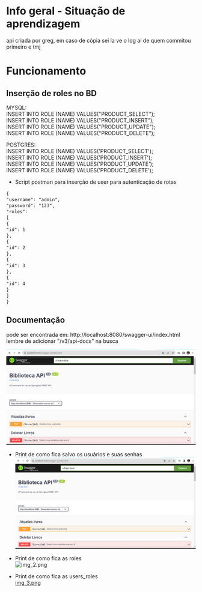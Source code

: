 # Info geral - Situação de aprendizagem
api criada por greg, em caso de cópia sei la ve o log ai de quem commitou primeiro e tmj





# Funcionamento

## Inserção de roles no BD


MYSQL:\
INSERT INTO ROLE (NAME) VALUES("PRODUCT_SELECT");\
INSERT INTO ROLE (NAME) VALUES("PRODUCT_INSERT");\
INSERT INTO ROLE (NAME) VALUES("PRODUCT_UPDATE");\
INSERT INTO ROLE (NAME) VALUES("PRODUCT_DELETE");

POSTGRES:\
INSERT INTO ROLE (NAME) VALUES('PRODUCT_SELECT');\
INSERT INTO ROLE (NAME) VALUES('PRODUCT_INSERT');\
INSERT INTO ROLE (NAME) VALUES('PRODUCT_UPDATE');\
INSERT INTO ROLE (NAME) VALUES('PRODUCT_DELETE');


- Script postman para inserção de user para autenticação de rotas

```
{
"username": "admin",
"password": "123",
"roles":
[
{
"id": 1
},
{
"id": 2
},
{
"id": 3
},
{
"id": 4
}
]
} 
```

## Documentação

pode ser encontrada em:
http://localhost:8080/swagger-ui/index.html \
lembre de adicionar "/v3/api-docs" na busca

![img.png](img.png)

- Print de como fica salvo os usuários e suas senhas \
  ![img.png](img.png)


- Print de como fica as roles \
  ![img_2.png](img_2.png)

- Print de como fica as users_roles \
  [img_3.png](img_3.png) 


